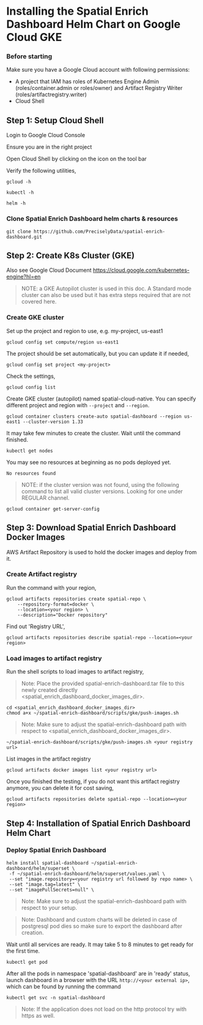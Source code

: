 # Installing the Spatial Enrich Dashboard Helm Chart on Google Cloud GKE

### Before starting
Make sure you have a Google Cloud account with following permissions:  
- A project that IAM has roles of Kubernetes Engine Admin (roles/container.admin or roles/owner) and Artifact Registry Writer (roles/artifactregistry.writer)
- Cloud Shell
  
## Step 1: Setup Cloud Shell
Login to Google Cloud Console

Ensure you are in the right project

Open Cloud Shell by clicking on the icon on the tool bar

Verify the following utilities,

```
gcloud -h
```
```
kubectl -h
```
```
helm -h
```

### Clone Spatial Enrich Dashboard helm charts & resources
```
git clone https://github.com/PreciselyData/spatial-enrich-dashboard.git
```

## Step 2: Create K8s Cluster (GKE)

Also see Google Cloud Document https://cloud.google.com/kubernetes-engine?hl=en

> NOTE: a GKE Autopilot cluster is used in this doc. A Standard mode cluster can also be used but it has extra steps required that are not covered here.

### Create GKE cluster

Set up the project and region to use, e.g. my-project, us-east1
```
gcloud config set compute/region us-east1
```
The project should be set automatically, but you can update it if needed,
```
gcloud config set project <my-project>
```
Check the settings,
```
gcloud config list
```

Create GKE cluster (autopilot) named spatial-cloud-native. You can specify different project and region with `--project` and `--region`.
```
gcloud container clusters create-auto spatial-dashboard --region us-east1 --cluster-version 1.33
```
It may take few minutes to create the cluster. Wait until the command finished.
```
kubectl get nodes
```
You may see no resources at beginning as no pods deployed yet.
```
No resources found
```
> NOTE: if the cluster version was not found, using the following command to list all valid cluster versions. Looking for one under REGULAR channel.
```
gcloud container get-server-config
```

## Step 3: Download Spatial Enrich Dashboard Docker Images

AWS Artifact Repository is used to hold the docker images and deploy from it.

### Create Artifact registry

Run the command with your region,
```
gcloud artifacts repositories create spatial-repo \
    --repository-format=docker \
    --location=<your region> \
    --description="Docker repository"
```

Find out 'Registry URL',
```
gcloud artifacts repositories describe spatial-repo --location=<your region>
```

### Load images to artifact registry

Run the shell scripts to load images to artifact registry,

> Note: Place the provided spatial-enrich-dashboard.tar file to this newly created directly <spatial_enrich_dashboard_docker_images_dir>.
```
cd <spatial_enrich_dashboard_docker_images_dir>
chmod a+x ~/spatial-enrich-dashboard/scripts/gke/push-images.sh
```
> Note: Make sure to adjust the spatial-enrich-dashboard path with respect to <spatial_enrich_dashboard_docker_images_dir>.

```
~/spatial-enrich-dashboard/scripts/gke/push-images.sh <your registry url>
```

List images in the artifact registry
```
gcloud artifacts docker images list <your registry url>
```

Once you finished the testing, if you do not want this artifact registry anymore, you can delete it for cost saving,
```
gcloud artifacts repositories delete spatial-repo --location=<your region>
```

## Step 4: Installation of Spatial Enrich Dashboard Helm Chart


### Deploy Spatial Enrich Dashboard


```
helm install spatial-dashboard ~/spatial-enrich-dashboard/helm/superset \
 -f ~/spatial-enrich-dashboard/helm/superset/values.yaml \
 --set "image.repository=<your registry url followed by repo name> \
 --set "image.tag=latest" \ 
 --set "imagePullSecrets=null" \  
```
> Note: Make sure to adjust the spatial-enrich-dashboard path with respect to your setup.

> Note: Dashboard and custom charts will be deleted in case of postgresql pod dies so make sure to export the dashboard after creation.

Wait until all services are ready. It may take 5 to 8 minutes to get ready for the first time. 
```
kubectl get pod 
```

After all the pods in namespace 'spatial-dashboard' are in 'ready' status, launch dashboard in a browser with the URL `http://<your external ip>`, which can be found by running the command 

```
kubectl get svc -n spatial-dashboard
```
> Note: If the application does not load on the http protocol try with https as well.